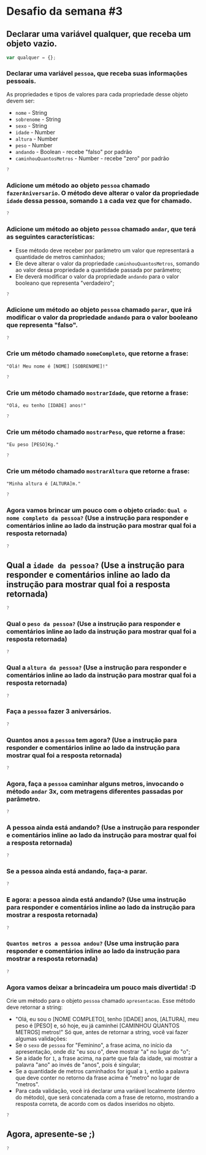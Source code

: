 # Desafio da semana #3

## Declarar uma variável qualquer, que receba um objeto vazio.
```js
var qualquer = {};
```

### Declarar uma variável `pessoa`, que receba suas informações pessoais.
As propriedades e tipos de valores para cada propriedade desse objeto devem ser:
- `nome` - String
- `sobrenome` - String
- `sexo` - String
- `idade` - Number
- `altura` - Number
- `peso` - Number
- `andando` - Boolean - recebe "falso" por padrão
- `caminhouQuantosMetros` - Number - recebe "zero" por padrão
```js
?
```

### Adicione um método ao objeto `pessoa` chamado `fazerAniversario`. O método deve alterar o valor da propriedade `idade` dessa pessoa, somando `1` a cada vez que for chamado.
```js
?
```

### Adicione um método ao objeto `pessoa` chamado `andar`, que terá as seguintes características:
- Esse método deve receber por parâmetro um valor que representará a quantidade
de metros caminhados;
- Ele deve alterar o valor da propriedade `caminhouQuantosMetros`, somando ao
valor dessa propriedade a quantidade passada por parâmetro;
- Ele deverá modificar o valor da propriedade `andando` para o valor
booleano que representa "verdadeiro";
```js
?
```

### Adicione um método ao objeto `pessoa` chamado `parar`, que irá modificar o valor da propriedade `andando` para o valor booleano que representa "falso".
```js
?
```

### Crie um método chamado `nomeCompleto`, que retorne a frase:
`"Olá! Meu nome é [NOME] [SOBRENOME]!"`
```js
?
```

### Crie um método chamado `mostrarIdade`, que retorne a frase:
`"Olá, eu tenho [IDADE] anos!"`
```js
?
```

### Crie um método chamado `mostrarPeso`, que retorne a frase:
`"Eu peso [PESO]Kg."`
```js
?
```

### Crie um método chamado `mostrarAltura` que retorne a frase:
`"Minha altura é [ALTURA]m."`
```js
?
```

### Agora vamos brincar um pouco com o objeto criado: `Qual o nome completo da pessoa?` (Use a instrução para responder e comentários inline ao lado da instrução para mostrar qual foi a resposta retornada)
```js
?
```

## Qual a `idade da pessoa?` (Use a instrução para responder e comentários inline ao lado da instrução para mostrar qual foi a resposta retornada)
```js
?
```

### Qual o `peso da pessoa?` (Use a instrução para responder e comentários inline ao lado da instrução para mostrar qual foi a resposta retornada)
```js
?
```

### Qual a `altura da pessoa?` (Use a instrução para responder e comentários inline ao lado da instrução para mostrar qual foi a resposta retornada)
```js
?
```

### Faça a `pessoa` fazer 3 aniversários.
```js
?
```

### Quantos anos a `pessoa` tem agora? (Use a instrução para responder e comentários inline ao lado da instrução para mostrar qual foi a resposta retornada)
```js
?
```

### Agora, faça a `pessoa` caminhar alguns metros, invocando o método `andar` 3x, com metragens diferentes passadas por parâmetro.
```js
?
```

### A pessoa ainda está andando? (Use a instrução para responder e comentários inline ao lado da instrução para mostrar qual foi a resposta retornada)
```js
?
```

### Se a pessoa ainda está andando, faça-a parar.
```js
?
```

### E agora: a pessoa ainda está andando? (Use uma instrução para responder e comentários inline ao lado da instrução para mostrar a resposta retornada)
```js
?
```

### `Quantos metros a pessoa andou?` (Use uma instrução para responder e comentários inline ao lado da instrução para mostrar a resposta retornada)
```js
?
```

### Agora vamos deixar a brincadeira um pouco mais divertida! :D
Crie um método para o objeto `pessoa` chamado `apresentacao`. Esse método deve
retornar a string:
- "Olá, eu sou o [NOME COMPLETO], tenho [IDADE] anos, [ALTURA], meu peso é [PESO] e, só hoje, eu já caminhei [CAMINHOU QUANTOS METROS] metros!"
Só que, antes de retornar a string, você vai fazer algumas validações:
- Se o `sexo` de `pessoa` for "Feminino", a frase acima, no início da
apresentação, onde diz "eu sou o", deve mostrar "a" no lugar do "o";
- Se a idade for `1`, a frase acima, na parte que fala da idade, vai mostrar a
palavra "ano" ao invés de "anos", pois é singular;
- Se a quantidade de metros caminhados for igual a `1`, então a palavra que
deve conter no retorno da frase acima é "metro" no lugar de "metros".
- Para cada validação, você irá declarar uma variável localmente (dentro do
método), que será concatenada com a frase de retorno, mostrando a resposta
correta, de acordo com os dados inseridos no objeto.
```js
?
```

## Agora, apresente-se ;)
```js
?
```